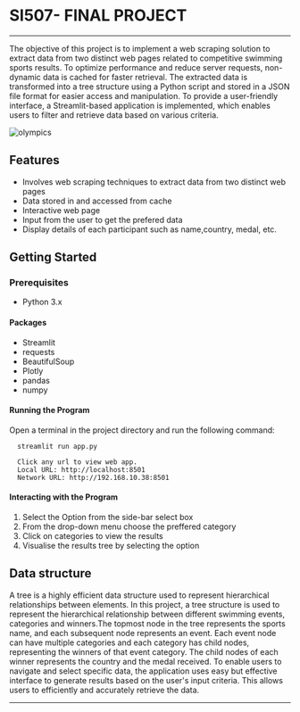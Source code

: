 # SI507- FINAL PROJECT
*******************************************************************************************************************************************************


The objective of this project is to implement a web scraping solution to extract data from two distinct web pages related to competitive swimming sports results. To optimize performance and reduce server requests, non-dynamic data is cached for faster retrieval. The extracted data is transformed into a tree structure using a Python script and stored in a JSON file format for easier access and manipulation. To provide a user-friendly interface, a Streamlit-based application is implemented, which enables users to filter and retrieve data based on various criteria.

![olympics](https://user-images.githubusercontent.com/131201063/233807759-66ceb3bc-6eb9-4201-bc0d-ec73e602f50d.jpg)


## Features

* Involves web scraping techniques to extract data from two distinct web pages
* Data stored in and accessed from cache
* Interactive web page
* Input from the user to get the prefered data
* Display details of each participant such as name,country, medal, etc.

## Getting Started

### Prerequisites
* Python 3.x


#### Packages
- Streamlit
- requests 
- BeautifulSoup
- Plotly
- pandas
- numpy

#### Running the Program
Open a terminal in the project directory and run the following command:

      streamlit run app.py
      
      Click any url to view web app.
      Local URL: http://localhost:8501
      Network URL: http://192.168.10.38:8501
      
#### Interacting with the Program
1. Select the Option from the side-bar select box
2. From the drop-down menu choose the preffered category
3. Click on categories to view the results
4. Visualise the results tree by selecting the option

## Data structure

A tree is a highly efficient data structure used to represent hierarchical relationships between elements. In this project, a tree structure is used to represent the hierarchical relationship between different swimming events, categories and winners.The topmost node in the tree represents the sports name, and each subsequent node represents an event. Each event node can have multiple categories and each category has child nodes, representing the winners of that event category. The child nodes of each winner represents the country and the medal received. To enable users to navigate and select specific data, the application uses easy but effective interface to generate results based on the user's input criteria. This allows users to efficiently and accurately retrieve the data.







*********************************************************************************************************************************


